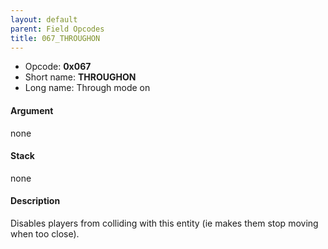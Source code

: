 ```yaml
---
layout: default
parent: Field Opcodes
title: 067_THROUGHON
---
```


-   Opcode: **0x067**
-   Short name: **THROUGHON**
-   Long name: Through mode on

#### Argument

none

#### Stack

none

#### Description

Disables players from colliding with this entity (ie makes them stop moving when too close).
